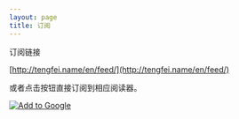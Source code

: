```yaml
---
layout: page
title: 订阅
---
```


订阅链接

[http://tengfei.name/en/feed/](http://tengfei.name/en/feed/)

或者点击按钮直接订阅到相应阅读器。

<a href="http://fusion.google.com/add?source=atgs&feedurl=http%3A//www.tengfei.name/cn/feed/"><img src="http://buttons.googlesyndication.com/fusion/add.gif" alt="Add to Google"></a>
